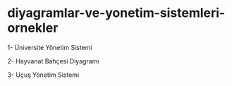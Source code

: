 # diyagramlar-ve-yonetim-sistemleri-ornekler
1- Üniversite Yönetim Sistemi

2- Hayvanat Bahçesi Diyagramı

3- Uçuş Yönetim Sistemi
